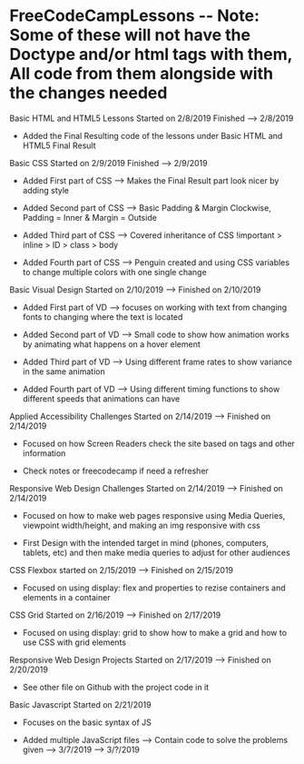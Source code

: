 # FreeCodeCampLessons -- Note: Some of these will not have the Doctype and/or html tags with them, All code from them alongside with the changes needed
Basic HTML and HTML5 Lessons Started on 2/8/2019 Finished --> 2/8/2019

  * Added the Final Resulting code of the lessons under Basic HTML and HTML5 Final Result
  
Basic CSS Started on 2/9/2019 Finished --> 2/9/2019

 * Added First part of CSS --> Makes the Final Result part look nicer by adding style
 
 * Added Second part of CSS --> Basic Padding & Margin Clockwise, Padding = Inner & Margin = Outside
 
 * Added Third part of CSS --> Covered inheritance of CSS !important > inline > ID > class > body 
 
 * Added Fourth part of CSS --> Penguin created and using CSS variables to change multiple colors with one single change
 
 Basic Visual Design Started on 2/10/2019 --> Finished on 2/10/2019
 
 * Added First part of VD --> focuses on working with text from changing fonts to changing where the text is located
 
 * Added Second part of VD --> Small code to show how animation works by animating what happens on a hover element
 
 * Added Third part of VD --> Using different frame rates to show variance in the same animation
 
 * Added Fourth part of VD --> Using different timing functions to show different speeds that animations can have

 Applied Accessibility Challenges Started on 2/14/2019 --> Finished on 2/14/2019
 
 * Focused on how Screen Readers check the site based on tags and other information
 
 * Check notes or freecodecamp if need a refresher
 
 Responsive Web Design Challenges Started on 2/14/2019 --> Finished on 2/14/2019
 
 * Focused on how to make web pages responsive using Media Queries, viewpoint width/height, and making an img responsive with css
 
 * First Design with the intended target in mind (phones, computers, tablets, etc) and then make media queries to adjust for other audiences

CSS Flexbox started on 2/15/2019 --> Finished on 2/15/2019

* Focused on using display: flex and properties to rezise containers and elements in a container

CSS Grid Started on 2/16/2019 --> Finished on 2/17/2019

* Focused on using display: grid to show how to make a grid and how to use CSS with grid elements

Responsive Web Design Projects Started on 2/17/2019 --> Finished on 2/20/2019

* See other file on Github with the project code in it

Basic Javascript Started on 2/21/2019 

* Focuses on the basic syntax of JS 

* Added multiple  JavaScript files --> Contain code to solve the problems given --> 3/7/2019 --> 3/?/2019
